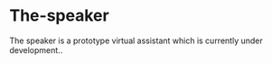 # The-speaker

  The speaker is a prototype virtual assistant which is currently under development..
